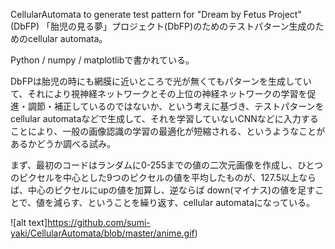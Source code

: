 CellularAutomata to generate test pattern for "Dream by Fetus Project"(DbFP)
「胎児の見る夢」プロジェクト(DbFP)のためのテストパターン生成のためのcellular automata。 

Python / numpy / matplotlibで書かれている。

DbFPは胎児の時にも網膜に近いところで光が無くてもパターンを生成していて、それにより視神経ネットワークとその上位の神経ネットワークの学習を促進・調節・補正しているのではないか、という考えに基づき、テストパターンをcellular automataなどで生成して、それを学習していないCNNなどに入力することにより、一般の画像認識の学習の最適化が短縮される、というようなことがあるかどうか調べる試み。

まず、最初のコードはランダムに0-255までの値の二次元画像を作成し、ひとつのピクセルを中心とした9つのピクセルの値を平均したものが、127.5以上ならば、中心のピクセルにupの値を加算し、逆ならば down(マイナス)の値を足すことで、値を減らす、ということを繰り返す、cellular automataになっている。

![alt text]https://github.com/sumi-yaki/CellularAutomata/blob/master/anime.gif)
